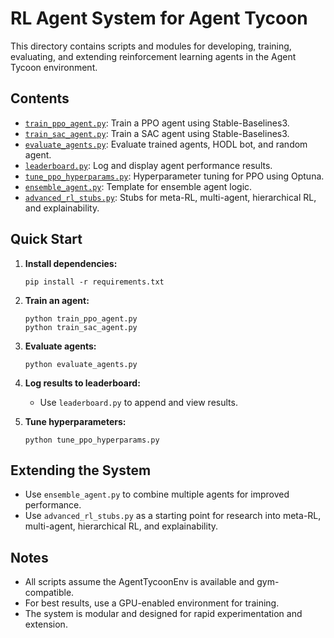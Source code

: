 # RL Agent System for Agent Tycoon

This directory contains scripts and modules for developing, training, evaluating, and extending reinforcement learning agents in the Agent Tycoon environment.

## Contents

- [`train_ppo_agent.py`](train_ppo_agent.py): Train a PPO agent using Stable-Baselines3.
- [`train_sac_agent.py`](train_sac_agent.py): Train a SAC agent using Stable-Baselines3.
- [`evaluate_agents.py`](evaluate_agents.py): Evaluate trained agents, HODL bot, and random agent.
- [`leaderboard.py`](leaderboard.py): Log and display agent performance results.
- [`tune_ppo_hyperparams.py`](tune_ppo_hyperparams.py): Hyperparameter tuning for PPO using Optuna.
- [`ensemble_agent.py`](ensemble_agent.py): Template for ensemble agent logic.
- [`advanced_rl_stubs.py`](advanced_rl_stubs.py): Stubs for meta-RL, multi-agent, hierarchical RL, and explainability.

## Quick Start

1. **Install dependencies:**
   ```
   pip install -r requirements.txt
   ```

2. **Train an agent:**
   ```
   python train_ppo_agent.py
   python train_sac_agent.py
   ```

3. **Evaluate agents:**
   ```
   python evaluate_agents.py
   ```

4. **Log results to leaderboard:**
   - Use `leaderboard.py` to append and view results.

5. **Tune hyperparameters:**
   ```
   python tune_ppo_hyperparams.py
   ```

## Extending the System

- Use `ensemble_agent.py` to combine multiple agents for improved performance.
- Use `advanced_rl_stubs.py` as a starting point for research into meta-RL, multi-agent, hierarchical RL, and explainability.

## Notes

- All scripts assume the AgentTycoonEnv is available and gym-compatible.
- For best results, use a GPU-enabled environment for training.
- The system is modular and designed for rapid experimentation and extension.
